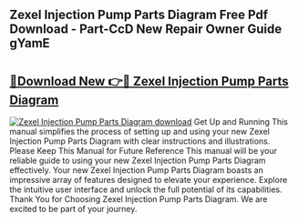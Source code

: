 ## Zexel Injection Pump Parts Diagram Free Pdf Download - Part-CcD New Repair Owner Guide gYamE

# <h2><a href="http://dfr85d.blite.top/?on=Zexel+Injection+Pump+Parts+Diagram">🔗Download New 👉🔴 Zexel Injection Pump Parts Diagram</a></h2>

[![Zexel Injection Pump Parts Diagram download](https://i.imgur.com/lujVjoI.png)](http://dfr85d.blite.top/?on=Zexel+Injection+Pump+Parts+Diagram)
Get Up and Running This manual simplifies the process of setting up and using your new Zexel Injection Pump Parts Diagram with clear instructions and illustrations. Please Keep This Manual for Future Reference This manual will be your reliable guide to using your new Zexel Injection Pump Parts Diagram effectively. Your new Zexel Injection Pump Parts Diagram boasts an impressive array of features designed to elevate your experience. Explore the intuitive user interface and unlock the full potential of its capabilities. Thank You for Choosing Zexel Injection Pump Parts Diagram. We are excited to be part of your journey.
